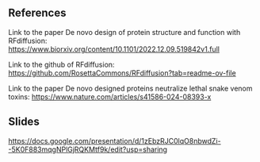 




## References

Link to the paper De novo design of protein structure and function with RFdiffusion: https://www.biorxiv.org/content/10.1101/2022.12.09.519842v1.full

Link to the github of RFdiffusion: https://github.com/RosettaCommons/RFdiffusion?tab=readme-ov-file

Link to the paper De novo designed proteins neutralize lethal snake venom toxins: https://www.nature.com/articles/s41586-024-08393-x


## Slides

https://docs.google.com/presentation/d/1zEbzRJC0lqO8nbwdZi--5K0F883mqgNPlGjRQKMtf9k/edit?usp=sharing
